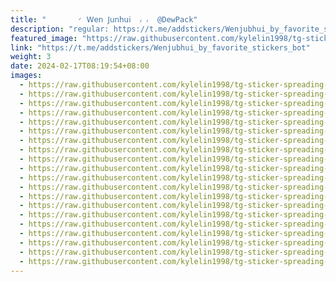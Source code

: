 ```yaml
---
title: "‌       ◜ 𝖶𝖾𝗇 𝖩𝗎𝗇𝗁𝗎𝗂  ៸ ៸  @DewPack"
description: "regular: https://t.me/addstickers/Wenjubhui_by_favorite_stickers_bot"
featured_image: "https://raw.githubusercontent.com/kylelin1998/tg-sticker-spreading-worldwide-images/main/img/9681d3f9-4f76-4b9a-89ba-56653723a8f6.jpg"
link: "https://t.me/addstickers/Wenjubhui_by_favorite_stickers_bot"
weight: 3
date: 2024-02-17T08:19:54+08:00
images:
  - https://raw.githubusercontent.com/kylelin1998/tg-sticker-spreading-worldwide-images/main/img/9681d3f9-4f76-4b9a-89ba-56653723a8f6.jpg
  - https://raw.githubusercontent.com/kylelin1998/tg-sticker-spreading-worldwide-images/main/img/4027459a-1754-4214-b6ac-7e0b7e98b5df.jpg
  - https://raw.githubusercontent.com/kylelin1998/tg-sticker-spreading-worldwide-images/main/img/adf1865e-310e-4435-8fb2-79ac54550b2c.jpg
  - https://raw.githubusercontent.com/kylelin1998/tg-sticker-spreading-worldwide-images/main/img/7df8f14c-fa7a-401a-8fc6-9be1d0fc9609.jpg
  - https://raw.githubusercontent.com/kylelin1998/tg-sticker-spreading-worldwide-images/main/img/986671b1-e564-4784-bb1e-590c1340f5fe.jpg
  - https://raw.githubusercontent.com/kylelin1998/tg-sticker-spreading-worldwide-images/main/img/2bc31371-2e0a-47ee-9182-d2a2fb1e86ec.jpg
  - https://raw.githubusercontent.com/kylelin1998/tg-sticker-spreading-worldwide-images/main/img/04a78790-a861-41d8-aafe-0afb8724f74c.jpg
  - https://raw.githubusercontent.com/kylelin1998/tg-sticker-spreading-worldwide-images/main/img/ea05f1c9-29a4-43b5-9b7f-ed2ced4edccd.jpg
  - https://raw.githubusercontent.com/kylelin1998/tg-sticker-spreading-worldwide-images/main/img/45ff216a-4790-4e13-a218-d684cab3b99b.jpg
  - https://raw.githubusercontent.com/kylelin1998/tg-sticker-spreading-worldwide-images/main/img/fdb73167-9ad7-4774-b296-7b348d72b248.jpg
  - https://raw.githubusercontent.com/kylelin1998/tg-sticker-spreading-worldwide-images/main/img/c4063b4f-8406-438b-9d1d-e120164a6a51.jpg
  - https://raw.githubusercontent.com/kylelin1998/tg-sticker-spreading-worldwide-images/main/img/3d47db0f-2167-476e-9f0d-c4aa502768f0.jpg
  - https://raw.githubusercontent.com/kylelin1998/tg-sticker-spreading-worldwide-images/main/img/ca01da46-1519-47f7-9ec7-ae544064c11d.jpg
  - https://raw.githubusercontent.com/kylelin1998/tg-sticker-spreading-worldwide-images/main/img/9b6a5f03-8ffc-4907-8d12-1698497b8133.jpg
  - https://raw.githubusercontent.com/kylelin1998/tg-sticker-spreading-worldwide-images/main/img/cb74cdc0-0eac-4bd1-b454-87636ce75ec9.jpg
  - https://raw.githubusercontent.com/kylelin1998/tg-sticker-spreading-worldwide-images/main/img/b8544e04-6db4-4457-b2b3-48bda2da6bf0.jpg
  - https://raw.githubusercontent.com/kylelin1998/tg-sticker-spreading-worldwide-images/main/img/bd3e222f-4dcc-4b8c-8431-45c31da89163.jpg
  - https://raw.githubusercontent.com/kylelin1998/tg-sticker-spreading-worldwide-images/main/img/c1b969ec-3121-4ce8-b1ea-47d05462b85c.jpg
  - https://raw.githubusercontent.com/kylelin1998/tg-sticker-spreading-worldwide-images/main/img/b174b7ca-5755-4b96-9251-965daa18d7f1.jpg
  - https://raw.githubusercontent.com/kylelin1998/tg-sticker-spreading-worldwide-images/main/img/f078d719-142d-4ff5-a3bb-9a77b53a3117.jpg
---
```

